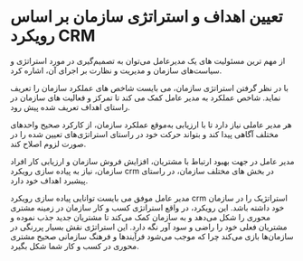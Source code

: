 # تعیین اهداف و استراتژی سازمان بر اساس رویکرد CRM


 از مهم ترین مسئولیت های یک مدیرعامل می‌توان به تصمیم‌گیری در مورد استراتژی و سیاست‌های سازمان و مدیریت و نظارت بر اجرای آن، اشاره کرد.
 
 با در نظر گرفتن استراتژی سازمان، می بایست شاخص های عملکرد سازمان را تعریف نماید. شاخص عملکرد به مدیر عامل کمک می کند تا تمرکز و فعالیت های سازمان در راستای اهداف تعریف شده پیش رود. 
 
 هر مدیر عاملی نیاز دارد تا با ارزیابی به‌موقع عملکرد سازمان، از کارکرد صحیح واحدهای مختلف آگاهی پیدا کند و بتواند حرکت خود در راستای استراتژی‌های تعیین شده را در صورت لزوم اصلاح کند.
 
 مدیر عامل در جهت بهبود ارتباط با مشتریان‌، افزایش فروش سازمان و ارزیابی کار افراد سازمان، نیاز  به پیاده سازی رویکرد crm  در بخش های مختلف سازمان، در راستای پیشبرد اهداف خود دارد.
 
 مدیر عامل موفق می بایست توانایی پیاده سازی رویکرد  crm استراتژیک را در سازمان خود داشته باشد. این رویکرد، در واقع استراتژی کسب و کار سازمان در زمینه مشتری محوری را شکل می‌دهد و به سازمان کمک می‌کند تا مشتریان جدید جذب نموده و مشتریان فعلی خود را راضی و سود آور نگه دارد. این استراتژی نقش بسیار پر‌رنگی در سازمان‌ها بازی می‌کند چرا که موجب می‌شود فرآیند‌ها و فرهنگ سازمانی صحیح مشتری محوری در کسب و کار شما شکل بگیرد.
